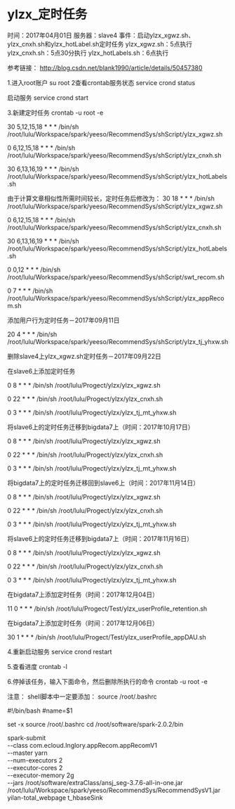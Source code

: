 # ylzx_定时任务

时间：2017年04月01日
服务器：slave4
事件：启动ylzx_xgwz.sh、ylzx_cnxh.sh和ylzx_hotLabel.sh定时任务
      ylzx_xgwz.sh：5点执行
	  ylzx_cnxh.sh：5点30分执行
	  ylzx_hotLabels.sh：6点执行

参考链接：
http://blog.csdn.net/blank1990/article/details/50457380

1.进入root账户
su root
2查看crontab服务状态
service crond status

启动服务
service crond start

3.新建定时任务
crontab -u root -e

30 5,12,15,18 * * * /bin/sh /root/lulu/Workspace/spark/yeeso/RecommendSys/shScript/ylzx_xgwz.sh

0 6,12,15,18 * * * /bin/sh /root/lulu/Workspace/spark/yeeso/RecommendSys/shScript/ylzx_cnxh.sh

30 6,13,16,19 * * * /bin/sh /root/lulu/Workspace/spark/yeeso/RecommendSys/shScript/ylzx_hotLabels.sh

由于计算文章相似性所需时间较长，定时任务后修改为：
30 18 * * * /bin/sh /root/lulu/Workspace/spark/yeeso/RecommendSys/shScript/ylzx_xgwz.sh

0 6,12,15,18 * * * /bin/sh /root/lulu/Workspace/spark/yeeso/RecommendSys/shScript/ylzx_cnxh.sh

30 6,13,16,19 * * * /bin/sh /root/lulu/Workspace/spark/yeeso/RecommendSys/shScript/ylzx_hotLabels.sh

0 0,12 * * * /bin/sh /root/lulu/Workspace/spark/yeeso/RecommendSys/shScript/swt_recom.sh

0 7 * * * /bin/sh /root/lulu/Workspace/spark/yeeso/RecommendSys/shScript/ylzx_appRecom.sh

添加用户行为定时任务－2017年09月11日

20 4 * * * /bin/sh /root/lulu/Workspace/spark/yeeso/RecommendSys/shScript/ylzx_tj_yhxw.sh

删除slave4上ylzx_xgwz.sh定时任务－2017年09月22日

在slave6上添加定时任务

0 8 * * * /bin/sh /root/lulu/Progect/ylzx/ylzx_xgwz.sh

0 22 * * * /bin/sh /root/lulu/Progect/ylzx/ylzx_cnxh.sh

0 3 * * * /bin/sh /root/lulu/Progect/ylzx/ylzx_tj_mt_yhxw.sh

将slave6上的定时任务迁移到bigdata7上（时间：2017年10月17日）

0 8 * * * /bin/sh /root/lulu/Progect/ylzx/ylzx_xgwz.sh

0 22 * * * /bin/sh /root/lulu/Progect/ylzx/ylzx_cnxh.sh

0 3 * * * /bin/sh /root/lulu/Progect/ylzx/ylzx_tj_mt_yhxw.sh


将bigdata7上的定时任务迁移回到slave6上（时间：2017年11月14日）

0 8 * * * /bin/sh /root/lulu/Progect/ylzx/ylzx_xgwz.sh

0 22 * * * /bin/sh /root/lulu/Progect/ylzx/ylzx_cnxh.sh

0 3 * * * /bin/sh /root/lulu/Progect/ylzx/ylzx_tj_mt_yhxw.sh



将slave6上的定时任务迁移到bigdata7上（时间：2017年11月16日）

0 8 * * * /bin/sh /root/lulu/Progect/ylzx/ylzx_xgwz.sh

0 22 * * * /bin/sh /root/lulu/Progect/ylzx/ylzx_cnxh.sh

0 3 * * * /bin/sh /root/lulu/Progect/ylzx/ylzx_tj_mt_yhxw.sh

在bigdata7上添加定时任务（时间：2017年12月04日）

11 0 * * * /bin/sh /root/lulu/Progect/Test/ylzx_userProfile_retention.sh

在bigdata7上添加定时任务（时间：2017年12月06日）

30 1 * * * /bin/sh /root/lulu/Progect/Test/ylzx_userProfile_appDAU.sh

4.重新启动服务
service crond restart

5.查看进度
crontab -l

6.停掉该任务，输入下面命令，然后删除所执行的命令
crontab -u root -e



注意：
shell脚本中一定要添加：
source /root/.bashrc


#!/bin/bash
#name=$1

set -x
source /root/.bashrc
cd /root/software/spark-2.0.2/bin

spark-submit \
--class com.ecloud.Inglory.appRecom.appRecomV1 \
--master yarn \
--num-executors 2 \
--executor-cores 2 \
--executor-memory 2g \
--jars /root/software/extraClass/ansj_seg-3.7.6-all-in-one.jar \
/root/lulu/Workspace/spark/yeeso/RecommendSys/RecommendSysV1.jar \
yilan-total_webpage t_hbaseSink
